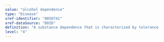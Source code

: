 ```yaml
---
value: "alcohol dependence"
type: "Disease"
xref-identifier: "0050741"
xref-dataSource: "DOID"
definition: "A substance dependence that is characterized by tolerance, withdrawal symptoms, increasing use, persistent desire to decrease consumption, time spent obtaining or recovering from alcohol caused by a physical and psychological dependence on alcohol."
level: "4"
---
```

